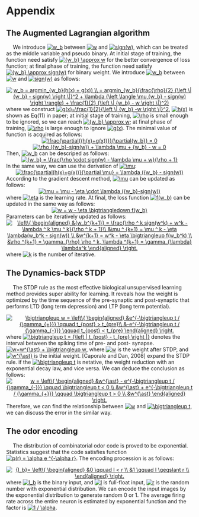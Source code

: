 # Appendix
## The Augmented Lagrangian algorithm
&ensp;&ensp; We introduce <a href="https://www.codecogs.com/eqnedit.php?latex=w_b" target="_blank"><img src="https://latex.codecogs.com/gif.latex?w_b" title="w_b" /></a> between <a href="https://www.codecogs.com/eqnedit.php?latex=w" target="_blank"><img src="https://latex.codecogs.com/gif.latex?w" title="w" /></a> and <a href="https://www.codecogs.com/eqnedit.php?latex=sign(w)" target="_blank"><img src="https://latex.codecogs.com/gif.latex?sign(w)" title="sign(w)" /></a>, which can be treated as the middle variable and pseudo binary. At initial stage of training, the function need satisfy <a href="https://www.codecogs.com/eqnedit.php?latex={w_b}&space;\approx&space;w" target="_blank"><img src="https://latex.codecogs.com/gif.latex?{w_b}&space;\approx&space;w" title="{w_b} \approx w" /></a> for the better convergence of loss function; at final phase of training, the function need satisfy <a href="https://www.codecogs.com/eqnedit.php?latex={w_b}&space;\approx&space;sign(w)" target="_blank"><img src="https://latex.codecogs.com/gif.latex?{w_b}&space;\approx&space;sign(w)" title="{w_b} \approx sign(w)" /></a> for binary weight. We introduce <a href="https://www.codecogs.com/eqnedit.php?latex=w_b" target="_blank"><img src="https://latex.codecogs.com/gif.latex?w_b" title="w_b" /></a> between <a href="https://www.codecogs.com/eqnedit.php?latex=w" target="_blank"><img src="https://latex.codecogs.com/gif.latex?w" title="w" /></a> and <a href="https://www.codecogs.com/eqnedit.php?latex=sign(w)" target="_blank"><img src="https://latex.codecogs.com/gif.latex?sign(w)" title="sign(w)" /></a> as follows:
<div align=center>
  <a href="https://www.codecogs.com/eqnedit.php?latex=w_b&space;=&space;argmin_{w_b}                (h(x)&space;&plus;&space;g(x))&space;\\&space;=&space;argmin_{w_b}(\frac{\rho}{2}&space;{\left&space;\|&space;{w_b}&space;-&space;sign(w)&space;\right&space;\|}^2&space;&plus;&space;\lambda&space;{\left&space;\langle&space;\mu,{w_b}&space;-&space;sign(w)&space;\right&space;\rangle}&space;&plus;&space;\frac{1}{2}&space;{\left&space;\|&space;{w_b}&space;-&space;w&space;\right&space;\|}^2)" target="_blank"><img src="https://latex.codecogs.com/gif.latex?w_b&space;=&space;argmin_{w_b}(h(x)&space;&plus;&space;g(x))&space;\\&space;=&space;argmin_{w_b}(\frac{\rho}{2}&space;{\left&space;\|&space;{w_b}&space;-&space;sign(w)&space;\right&space;\|}^2&space;&plus;&space;\lambda&space;{\left&space;\langle&space;\mu,{w_b}&space;-&space;sign(w)&space;\right&space;\rangle}&space;&plus;&space;\frac{1}{2}&space;{\left&space;\|&space;{w_b}&space;-&space;w&space;\right&space;\|}^2)" title="w_b = argmin_{w_b}(h(x) + g(x)) \\ = argmin_{w_b}(\frac{\rho}{2} {\left \| {w_b} - sign(w) \right \|}^2 + \lambda {\left \langle \mu,{w_b} - sign(w) \right     \rangle} + \frac{1}{2} {\left \| {w_b} - w \right \|}^2)" /></a> </div>
where we construct <a href="https://www.codecogs.com/eqnedit.php?latex=g(x)=\frac{1}{2}{\left&space;\|&space;{w_b}&space;-w&space;\right&space;\|}^2" target="_blank"><img src="https://latex.codecogs.com/gif.latex?g(x)=\frac{1}{2}{\left&space;\|&space;{w_b}&space;-w&space;\right&space;\|}^2" title="g(x)=\frac{1}{2}{\left \| {w_b} -w \right \|}^2" /></a>, <a href="https://www.codecogs.com/eqnedit.php?latex=h(x)" target="_blank"><img src="https://latex.codecogs.com/gif.latex?h(x)" title="h(x)" /></a> is shown as Eq(11) in paper; at initial stage of training, <a href="https://www.codecogs.com/eqnedit.php?latex=\rho" target="_blank"><img src="https://latex.codecogs.com/gif.latex?\rho" title="\rho" /></a> is small enough to be ignored, so we can reach <a href="https://www.codecogs.com/eqnedit.php?latex={w_b}&space;\approx&space;w" target="_blank"><img src="https://latex.codecogs.com/gif.latex?{w_b}&space;\approx&space;w" title="{w_b} \approx w" /></a>; at final phase of training, <a href="https://www.codecogs.com/eqnedit.php?latex=\rho" target="_blank"><img src="https://latex.codecogs.com/gif.latex?\rho" title="\rho" /></a> is large enough to ignore <a href="https://www.codecogs.com/eqnedit.php?latex=g(x)" target="_blank"><img src="https://latex.codecogs.com/gif.latex?g(x)" title="g(x)" /></a>. The minimal value of function is acquired as follows:
<div align=center>
  <a href="https://www.codecogs.com/eqnedit.php?latex=\frac{\partial{(h(x)&plus;g(x))}}{\partial{w_b}}&space;=&space;0" target="_blank"><img src="https://latex.codecogs.com/gif.latex?\frac{\partial{(h(x)&plus;g(x))}}{\partial{w_b}}&space;=&space;0" title="\frac{\partial{(h(x)+g(x))}}{\partial{w_b}} = 0" /></a></div>
<div align=center>
  <a href="https://www.codecogs.com/eqnedit.php?latex=\rho&space;({w_b}-sign(w))&space;&plus;&space;\lambda&space;\mu&space;&plus;&space;{w_b}&space;-&space;w&space;=&space;0" target="_blank"><img src="https://latex.codecogs.com/gif.latex?\rho&space;({w_b}-sign(w))&space;&plus;&space;\lambda&space;\mu&space;&plus;&space;{w_b}&space;-&space;w&space;=&space;0" title="\rho ({w_b}-sign(w)) + \lambda \mu + {w_b} - w = 0" /></a></div>
Then, <a href="https://www.codecogs.com/eqnedit.php?latex=w_b" target="_blank"><img src="https://latex.codecogs.com/gif.latex?w_b" title="w_b" /></a> can be descriped as follows:
<div align=center>
 <a href="https://www.codecogs.com/eqnedit.php?latex={w_b}&space;=&space;\frac{\rho&space;\cdot&space;sign(w)&space;-&space;\lambda&space;\mu&space;&plus;&space;w}{\rho&space;&plus;&space;1}" target="_blank"><img src="https://latex.codecogs.com/gif.latex?{w_b}&space;=&space;\frac{\rho&space;\cdot&space;sign(w)&space;-&space;\lambda&space;\mu&space;&plus;&space;w}{\rho&space;&plus;&space;1}" title="{w_b} = \frac{\rho \cdot sign(w) - \lambda \mu + w}{\rho + 1}" /></a></div>
In the same way, we can use the derivation of <a href="https://www.codecogs.com/eqnedit.php?latex=\mu" target="_blank"><img src="https://latex.codecogs.com/gif.latex?\mu" title="\mu" /></a>:
<div align=center>
  <a href="https://www.codecogs.com/eqnedit.php?latex=\frac{\partial(h(x)&plus;g(x))}{\partial&space;\mu}&space;=&space;\lambda&space;({w_b}&space;-&space;sign(w))" target="_blank"><img src="https://latex.codecogs.com/gif.latex?\frac{\partial(h(x)&plus;g(x))}{\partial&space;\mu}&space;=&space;\lambda&space;({w_b}&space;-&space;sign(w))" title="\frac{\partial(h(x)+g(x))}{\partial \mu} = \lambda ({w_b} - sign(w))" /></a></div>
According to the gradient descent method, <a href="https://www.codecogs.com/eqnedit.php?latex=\mu" target="_blank"><img src="https://latex.codecogs.com/gif.latex?\mu" title="\mu" /></a> can be updated as follows:
<div align=center>
  <a href="https://www.codecogs.com/eqnedit.php?latex=\mu&space;=&space;\mu&space;-&space;\eta&space;\cdot&space;\lambda&space;({w_b}-sign(w))" target="_blank"><img src="https://latex.codecogs.com/gif.latex?\mu&space;=&space;\mu&space;-&space;\eta&space;\cdot&space;\lambda&space;({w_b}-sign(w))" title="\mu = \mu - \eta \cdot \lambda ({w_b}-sign(w))" /></a></div>
where <a href="https://www.codecogs.com/eqnedit.php?latex=\eta" target="_blank"><img src="https://latex.codecogs.com/gif.latex?\eta" title="\eta" /></a> is the learning rate. At final, the loss function <a href="https://www.codecogs.com/eqnedit.php?latex=f(w_b)" target="_blank"><img src="https://latex.codecogs.com/gif.latex?f(w_b)" title="f(w_b)" /></a> can be updated in the same way as follows:
<div align=center>
  <a href="https://www.codecogs.com/eqnedit.php?latex=w&space;=&space;w&space;-&space;\eta&space;\bigtriangledown&space;f(w_b)" target="_blank"><img src="https://latex.codecogs.com/gif.latex?w&space;=&space;w&space;-&space;\eta&space;\bigtriangledown&space;f(w_b)" title="w = w - \eta \bigtriangledown f(w_b)" /></a></a></div>
Parameters can be iteratively updated as follows:
<div align=center>
<a href="https://www.codecogs.com/eqnedit.php?latex=\left\{&space;\begin{aligned}&space;&{w_b^{k&plus;1}}&space;=&space;\frac{\rho&space;^&space;k&space;sign(w^k)&space;&plus;&space;w^k&space;-&space;\lambda&space;^&space;k&space;\mu&space;^&space;k}{\rho&space;^&space;k&space;&plus;&space;1}\\&space;&\mu&space;^&space;{k&plus;1}&space;=&space;\mu&space;^&space;k&space;-&space;\eta&space;\lambda(w_b^k&space;-&space;sign(w))&space;\\&space;&w^{k&plus;1}&space;=&space;w^k&space;-&space;\eta&space;\bigtriangleup&space;f(w_b^k)&space;\\&space;&\rho&space;^{k&plus;1}&space;=&space;\gamma_{\rho}&space;\rho&space;^&space;k,&space;\lambda&space;^{k&plus;1}&space;=&space;\gamma_{\lambda}&space;\lambda^k&space;\end{aligned}&space;\right." target="_blank"><img src="https://latex.codecogs.com/gif.latex?\left\{&space;\begin{aligned}&space;&{w_b^{k&plus;1}}&space;=&space;\frac{\rho&space;^&space;k&space;sign(w^k)&space;&plus;&space;w^k&space;-&space;\lambda&space;^&space;k&space;\mu&space;^&space;k}{\rho&space;^&space;k&space;&plus;&space;1}\\&space;&\mu&space;^&space;{k&plus;1}&space;=&space;\mu&space;^&space;k&space;-&space;\eta&space;\lambda(w_b^k&space;-&space;sign(w))&space;\\&space;&w^{k&plus;1}&space;=&space;w^k&space;-&space;\eta&space;\bigtriangleup&space;f(w_b^k)&space;\\&space;&\rho&space;^{k&plus;1}&space;=&space;\gamma_{\rho}&space;\rho&space;^&space;k,&space;\lambda&space;^{k&plus;1}&space;=&space;\gamma_{\lambda}&space;\lambda^k&space;\end{aligned}&space;\right." title="\left\{ \begin{aligned} &{w_b^{k+1}} = \frac{\rho ^ k sign(w^k) + w^k - \lambda ^ k \mu ^ k}{\rho ^ k + 1}\\ &\mu ^ {k+1} = \mu ^ k - \eta \lambda(w_b^k - sign(w)) \\ &w^{k+1} = w^k - \eta \bigtriangleup f(w_b^k) \\ &\rho ^{k+1} = \gamma_{\rho} \rho ^ k, \lambda ^{k+1} = \gamma_{\lambda} \lambda^k \end{aligned} \right." /></a></div>
where <a href="https://www.codecogs.com/eqnedit.php?latex=k" target="_blank"><img src="https://latex.codecogs.com/gif.latex?k" title="k" /></a> is the number of iterative.

## The Dynamics-back STDP
&ensp;&ensp; The STDP rule as the most effective biological unsupervised learning method provides super ability for learning. It reveals how the weight is optimized by the time sequence of the pre-synaptic and post-synaptic that performs LTD (long term depression) and LTP (long term potential).
<div align=center>
  <a href="https://www.codecogs.com/eqnedit.php?latex=\bigtriangleup&space;w&space;=&space;\left\{&space;\begin{aligned}&space;&e^{-\bigtriangleup&space;t&space;/&space;{\gamma_{&plus;}}}&space;\qquad&space;t_{post}&space;>&space;t_{pre}\\&space;&-e^{-\bigtriangleup&space;t&space;/&space;{\gamma_{-}}}&space;\qquad&space;t_{post}&space;<&space;t_{pre}&space;\end{aligned}&space;\right." target="_blank"><img src="https://latex.codecogs.com/gif.latex?\bigtriangleup&space;w&space;=&space;\left\{&space;\begin{aligned}&space;&e^{-\bigtriangleup&space;t&space;/&space;{\gamma_{&plus;}}}&space;\qquad&space;t_{post}&space;>&space;t_{pre}\\&space;&-e^{-\bigtriangleup&space;t&space;/&space;{\gamma_{-}}}&space;\qquad&space;t_{post}&space;<&space;t_{pre}&space;\end{aligned}&space;\right." title="\bigtriangleup w = \left\{ \begin{aligned} &e^{-\bigtriangleup t / {\gamma_{+}}} \qquad t_{post} > t_{pre}\\ &-e^{-\bigtriangleup t / {\gamma_{-}}} \qquad t_{post} < t_{pre} \end{aligned} \right." /></a>
</div>
where <a href="https://www.codecogs.com/eqnedit.php?latex=\bigtriangleup&space;t&space;=&space;{\left&space;|&space;t_{post}&space;-&space;t_{pre}&space;\right&space;|}" target="_blank"><img src="https://latex.codecogs.com/gif.latex?\bigtriangleup&space;t&space;=&space;{\left&space;|&space;t_{post}&space;-&space;t_{pre}&space;\right&space;|}" title="\bigtriangleup t = {\left | t_{post} - t_{pre} \right |}" /></a> denotes the interval between the spiking time of pre- and post- synapse. <a href="https://www.codecogs.com/eqnedit.php?latex=w=w^{\ast}&space;&plus;&space;\bigtriangleup&space;w" target="_blank"><img src="https://latex.codecogs.com/gif.latex?w=w^{\ast}&space;&plus;&space;\bigtriangleup&space;w" title="w=w^{\ast} + \bigtriangleup w" /></a>,  where <a href="https://www.codecogs.com/eqnedit.php?latex=w" target="_blank"><img src="https://latex.codecogs.com/gif.latex?w" title="w" /></a> is the weight after STDP, and <a href="https://www.codecogs.com/eqnedit.php?latex=w^{\ast}" target="_blank"><img src="https://latex.codecogs.com/gif.latex?w^{\ast}" title="w^{\ast}" /></a> is the initial weight. [Caporale and Dan, 2008] expand the STDP rule. if the <a href="https://www.codecogs.com/eqnedit.php?latex=\bigtriangleup&space;t" target="_blank"><img src="https://latex.codecogs.com/gif.latex?\bigtriangleup&space;t" title="\bigtriangleup t" /></a> is netative, the weight reduction with an exponential decay law, and vice versa. We can deduce the conclusion as follows:
<div align=center>
  <a href="https://www.codecogs.com/eqnedit.php?latex=w&space;=&space;\left\{&space;\begin{aligned}&space;&w^{\ast}&space;-&space;e^{-\bigtriangleup&space;t&space;/&space;{\gamma_{-}}}&space;\qquad&space;\bigtriangleup&space;t&space;<&space;0&space;\\&space;&w^{\ast}&space;&plus;&space;e^{-\bigtriangleup&space;t&space;/&space;{\gamma_{&plus;}}}&space;\qquad&space;\bigtriangleup&space;t&space;>&space;0&space;\\&space;&w^{\ast}&space;\end{aligned}&space;\right." target="_blank"><img src="https://latex.codecogs.com/gif.latex?w&space;=&space;\left\{&space;\begin{aligned}&space;&w^{\ast}&space;-&space;e^{-\bigtriangleup&space;t&space;/&space;{\gamma_{-}}}&space;\qquad&space;\bigtriangleup&space;t&space;<&space;0&space;\\&space;&w^{\ast}&space;&plus;&space;e^{-\bigtriangleup&space;t&space;/&space;{\gamma_{&plus;}}}&space;\qquad&space;\bigtriangleup&space;t&space;>&space;0&space;\\&space;&w^{\ast}&space;\end{aligned}&space;\right." title="w = \left\{ \begin{aligned} &w^{\ast} - e^{-\bigtriangleup t / {\gamma_{-}}} \qquad \bigtriangleup t < 0 \\ &w^{\ast} + e^{-\bigtriangleup t / {\gamma_{+}}} \qquad \bigtriangleup t > 0 \\ &w^{\ast} \end{aligned} \right." /></a></div>
Therefore, we can find the relationship between <a href="https://www.codecogs.com/eqnedit.php?latex=w" target="_blank"><img src="https://latex.codecogs.com/gif.latex?w" title="w" /></a> and <a href="https://www.codecogs.com/eqnedit.php?latex=\bigtriangleup&space;t" target="_blank"><img src="https://latex.codecogs.com/gif.latex?\bigtriangleup&space;t" title="\bigtriangleup t" /></a>, we can discuss the error in the similar way.

## The odor encoding
&ensp;&ensp; The distribution of combinatorial odor code is proved to be exponential. Statistics suggest that the code satisfies function <a href="https://www.codecogs.com/eqnedit.php?latex=p(r)&space;=&space;\alpha&space;e&space;^{-\alpha&space;r}" target="_blank"><img src="https://latex.codecogs.com/gif.latex?p(r)&space;=&space;\alpha&space;e&space;^{-\alpha&space;r}" title="p(r) = \alpha e ^{-\alpha r}" /></a>. The encoding procession is as follows:
<div align=center>
  <a href="https://www.codecogs.com/eqnedit.php?latex={I_b}=&space;\left\{&space;\begin{aligned}&space;&0&space;\qquad&space;I&space;<&space;r&space;\\&space;&1&space;\qquad&space;I&space;\geqslant&space;r&space;\\&space;\end{aligned}&space;\right." target="_blank"><img src="https://latex.codecogs.com/gif.latex?{I_b}=&space;\left\{&space;\begin{aligned}&space;&0&space;\qquad&space;I&space;<&space;r&space;\\&space;&1&space;\qquad&space;I&space;\geqslant&space;r&space;\\&space;\end{aligned}&space;\right." title="{I_b}= \left\{ \begin{aligned} &0 \qquad I < r \\ &1 \qquad I \geqslant r \\ \end{aligned} \right." /></a>
</div>
where <a href="https://www.codecogs.com/eqnedit.php?latex=I_b" target="_blank"><img src="https://latex.codecogs.com/gif.latex?I_b" title="I_b" /></a> is the binary input, and <a href="https://www.codecogs.com/eqnedit.php?latex=I" target="_blank"><img src="https://latex.codecogs.com/gif.latex?I" title="I" /></a> is full-float input, <a href="https://www.codecogs.com/eqnedit.php?latex=r" target="_blank"><img src="https://latex.codecogs.com/gif.latex?r" title="r" /></a> is the random number with exponential distribution. We can encode the input images by the exponential distribution to generate random 0 or 1. The average firing rate across the entire neuron is estimated by exponential function and the factor is <a href="https://www.codecogs.com/eqnedit.php?latex=1&space;/&space;\alpha" target="_blank"><img src="https://latex.codecogs.com/gif.latex?1&space;/&space;\alpha" title="1 / \alpha" /></a>.
